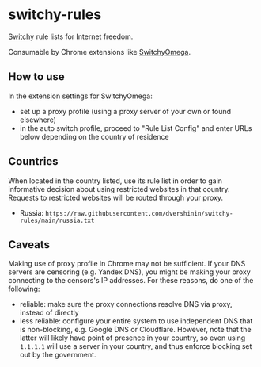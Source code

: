 # switchy-rules

[Switchy](https://code.google.com/archive/p/switchy/wikis/RuleList.wiki) rule lists for Internet freedom.

Consumable by Chrome extensions like [SwitchyOmega](https://chrome.google.com/webstore/detail/proxy-switchyomega/padekgcemlokbadohgkifijomclgjgif?hl=en).

## How to use

In the extension settings for SwitchyOmega:

* set up a proxy profile (using a proxy server of your own or found elsewhere) 
* in the auto switch profile, proceed to "Rule List Config" and enter URLs below depending on the country of residence

## Countries

When located in the country listed, use its rule list in order to gain informative decision about using restricted websites in that country.
Requests to restricted websites will be routed through your proxy.

* Russia: `https://raw.githubusercontent.com/dvershinin/switchy-rules/main/russia.txt`

## Caveats

Making use of proxy profile in Chrome may not be sufficient. If your DNS servers are censoring (e.g. Yandex DNS), you might be making your proxy connecting to the censors's IP addresses.
For these reasons, do one of the following:

* reliable: make sure the proxy connections resolve DNS via proxy, instead of directly
* less reliable: configure your entire system to use independent DNS that is non-blocking, e.g. Google DNS or Cloudflare. However, note that the latter will likely have point of presence in your country, so even using `1.1.1.1` will use a server in your country, and thus enforce blocking set out by the government.


